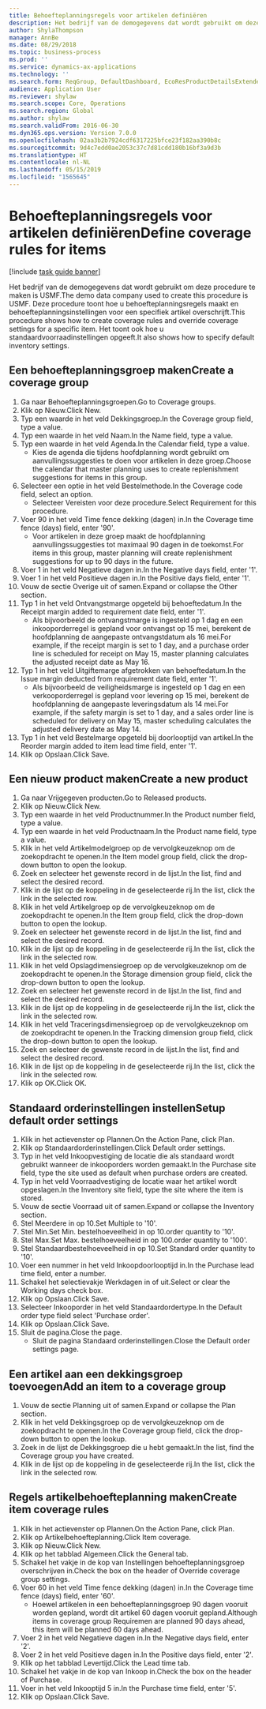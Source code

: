 ```yaml
---
title: Behoefteplanningsregels voor artikelen definiëren
description: Het bedrijf van de demogegevens dat wordt gebruikt om deze procedure te maken is USMF.
author: ShylaThompson
manager: AnnBe
ms.date: 08/29/2018
ms.topic: business-process
ms.prod: ''
ms.service: dynamics-ax-applications
ms.technology: ''
ms.search.form: ReqGroup, DefaultDashboard, EcoResProductDetailsExtended, EcoResProductCreate, InventItemOrderSetup, ReqItemTable
audience: Application User
ms.reviewer: shylaw
ms.search.scope: Core, Operations
ms.search.region: Global
ms.author: shylaw
ms.search.validFrom: 2016-06-30
ms.dyn365.ops.version: Version 7.0.0
ms.openlocfilehash: 02aa3b2b7924cdf6317225bfce23f182aa390b8c
ms.sourcegitcommit: 9d4c7edd0ae2053c37c7d81cdd180b16bf3a9d3b
ms.translationtype: HT
ms.contentlocale: nl-NL
ms.lasthandoff: 05/15/2019
ms.locfileid: "1565645"
---
```

# <a name="define-coverage-rules-for-items"></a><span data-ttu-id="14120-103">Behoefteplanningsregels voor artikelen definiëren</span><span class="sxs-lookup"><span data-stu-id="14120-103">Define coverage rules for items</span></span>

[!include [task guide banner](../../includes/task-guide-banner.md)]

<span data-ttu-id="14120-104">Het bedrijf van de demogegevens dat wordt gebruikt om deze procedure te maken is USMF.</span><span class="sxs-lookup"><span data-stu-id="14120-104">The demo data company used to create this procedure is USMF.</span></span> <span data-ttu-id="14120-105">Deze procedure toont hoe u behoefteplanningsregels maakt en behoefteplanningsinstellingen voor een specifiek artikel overschrijft.</span><span class="sxs-lookup"><span data-stu-id="14120-105">This procedure shows how to create coverage rules and override coverage settings for a specific item.</span></span> <span data-ttu-id="14120-106">Het toont ook hoe u standaardvoorraadinstellingen opgeeft.</span><span class="sxs-lookup"><span data-stu-id="14120-106">It also shows how to specify default inventory settings.</span></span>


## <a name="create-a-coverage-group"></a><span data-ttu-id="14120-107">Een behoefteplanningsgroep maken</span><span class="sxs-lookup"><span data-stu-id="14120-107">Create a coverage group</span></span>
1. <span data-ttu-id="14120-108">Ga naar Behoefteplanningsgroepen.</span><span class="sxs-lookup"><span data-stu-id="14120-108">Go to Coverage groups.</span></span>
2. <span data-ttu-id="14120-109">Klik op Nieuw.</span><span class="sxs-lookup"><span data-stu-id="14120-109">Click New.</span></span>
3. <span data-ttu-id="14120-110">Typ een waarde in het veld Dekkingsgroep.</span><span class="sxs-lookup"><span data-stu-id="14120-110">In the Coverage group field, type a value.</span></span>
4. <span data-ttu-id="14120-111">Typ een waarde in het veld Naam.</span><span class="sxs-lookup"><span data-stu-id="14120-111">In the Name field, type a value.</span></span>
5. <span data-ttu-id="14120-112">Typ een waarde in het veld Agenda.</span><span class="sxs-lookup"><span data-stu-id="14120-112">In the Calendar field, type a value.</span></span>
    * <span data-ttu-id="14120-113">Kies de agenda die tijdens hoofdplanning wordt gebruikt om aanvullingssuggesties te doen voor artikelen in deze groep.</span><span class="sxs-lookup"><span data-stu-id="14120-113">Choose the calendar that master planning uses to create replenishment suggestions for items in this group.</span></span>  
6. <span data-ttu-id="14120-114">Selecteer een optie in het veld Bestelmethode.</span><span class="sxs-lookup"><span data-stu-id="14120-114">In the Coverage code field, select an option.</span></span>
    * <span data-ttu-id="14120-115">Selecteer Vereisten voor deze procedure.</span><span class="sxs-lookup"><span data-stu-id="14120-115">Select Requirement for this procedure.</span></span>  
7. <span data-ttu-id="14120-116">Voer 90 in het veld Time fence dekking (dagen) in.</span><span class="sxs-lookup"><span data-stu-id="14120-116">In the Coverage time fence (days) field, enter '90'.</span></span>
    * <span data-ttu-id="14120-117">Voor artikelen in deze groep maakt de hoofdplanning aanvullingssuggesties tot maximaal 90 dagen in de toekomst.</span><span class="sxs-lookup"><span data-stu-id="14120-117">For items in this group, master planning will create replenishment suggestions for up to 90 days in the future.</span></span>  
8. <span data-ttu-id="14120-118">Voer 1 in het veld Negatieve dagen in.</span><span class="sxs-lookup"><span data-stu-id="14120-118">In the Negative days field, enter '1'.</span></span>
9. <span data-ttu-id="14120-119">Voer 1 in het veld Positieve dagen in.</span><span class="sxs-lookup"><span data-stu-id="14120-119">In the Positive days field, enter '1'.</span></span>
10. <span data-ttu-id="14120-120">Vouw de sectie Overige uit of samen.</span><span class="sxs-lookup"><span data-stu-id="14120-120">Expand or collapse the Other section.</span></span>
11. <span data-ttu-id="14120-121">Typ 1 in het veld Ontvangstmarge opgeteld bij behoeftedatum.</span><span class="sxs-lookup"><span data-stu-id="14120-121">In the Receipt margin added to requirement date field, enter '1'.</span></span>
    * <span data-ttu-id="14120-122">Als bijvoorbeeld de ontvangstmarge is ingesteld op 1 dag en een inkooporderregel is gepland voor ontvangst op 15 mei, berekent de hoofdplanning de aangepaste ontvangstdatum als 16 mei.</span><span class="sxs-lookup"><span data-stu-id="14120-122">For example, if the receipt margin is set to 1 day, and a purchase order line is scheduled for receipt on May 15, master planning calculates the adjusted receipt date as May 16.</span></span>  
12. <span data-ttu-id="14120-123">Typ 1 in het veld Uitgiftemarge afgetrokken van behoeftedatum.</span><span class="sxs-lookup"><span data-stu-id="14120-123">In the Issue margin deducted from requirement date field, enter '1'.</span></span>
    * <span data-ttu-id="14120-124">Als bijvoorbeeld de veiligheidsmarge is ingesteld op 1 dag en een verkooporderregel is gepland voor levering op 15 mei, berekent de hoofdplanning de aangepaste leveringsdatum als 14 mei.</span><span class="sxs-lookup"><span data-stu-id="14120-124">For example, if the safety margin is set to 1 day, and a sales order line is scheduled for delivery on May 15, master scheduling calculates the adjusted delivery date as May 14.</span></span>  
13. <span data-ttu-id="14120-125">Typ 1 in het veld Bestelmarge opgeteld bij doorlooptijd van artikel.</span><span class="sxs-lookup"><span data-stu-id="14120-125">In the Reorder margin added to item lead time field, enter '1'.</span></span>
14. <span data-ttu-id="14120-126">Klik op Opslaan.</span><span class="sxs-lookup"><span data-stu-id="14120-126">Click Save.</span></span>

## <a name="create-a-new-product"></a><span data-ttu-id="14120-127">Een nieuw product maken</span><span class="sxs-lookup"><span data-stu-id="14120-127">Create a new product</span></span>
1. <span data-ttu-id="14120-128">Ga naar Vrijgegeven producten.</span><span class="sxs-lookup"><span data-stu-id="14120-128">Go to Released products.</span></span>
2. <span data-ttu-id="14120-129">Klik op Nieuw.</span><span class="sxs-lookup"><span data-stu-id="14120-129">Click New.</span></span>
3. <span data-ttu-id="14120-130">Typ een waarde in het veld Productnummer.</span><span class="sxs-lookup"><span data-stu-id="14120-130">In the Product number field, type a value.</span></span>
4. <span data-ttu-id="14120-131">Typ een waarde in het veld Productnaam.</span><span class="sxs-lookup"><span data-stu-id="14120-131">In the Product name field, type a value.</span></span>
5. <span data-ttu-id="14120-132">Klik in het veld Artikelmodelgroep op de vervolgkeuzeknop om de zoekopdracht te openen.</span><span class="sxs-lookup"><span data-stu-id="14120-132">In the Item model group field, click the drop-down button to open the lookup.</span></span>
6. <span data-ttu-id="14120-133">Zoek en selecteer het gewenste record in de lijst.</span><span class="sxs-lookup"><span data-stu-id="14120-133">In the list, find and select the desired record.</span></span>
7. <span data-ttu-id="14120-134">Klik in de lijst op de koppeling in de geselecteerde rij.</span><span class="sxs-lookup"><span data-stu-id="14120-134">In the list, click the link in the selected row.</span></span>
8. <span data-ttu-id="14120-135">Klik in het veld Artikelgroep op de vervolgkeuzeknop om de zoekopdracht te openen.</span><span class="sxs-lookup"><span data-stu-id="14120-135">In the Item group field, click the drop-down button to open the lookup.</span></span>
9. <span data-ttu-id="14120-136">Zoek en selecteer het gewenste record in de lijst.</span><span class="sxs-lookup"><span data-stu-id="14120-136">In the list, find and select the desired record.</span></span>
10. <span data-ttu-id="14120-137">Klik in de lijst op de koppeling in de geselecteerde rij.</span><span class="sxs-lookup"><span data-stu-id="14120-137">In the list, click the link in the selected row.</span></span>
11. <span data-ttu-id="14120-138">Klik in het veld Opslagdimensiegroep op de vervolgkeuzeknop om de zoekopdracht te openen.</span><span class="sxs-lookup"><span data-stu-id="14120-138">In the Storage dimension group field, click the drop-down button to open the lookup.</span></span>
12. <span data-ttu-id="14120-139">Zoek en selecteer het gewenste record in de lijst.</span><span class="sxs-lookup"><span data-stu-id="14120-139">In the list, find and select the desired record.</span></span>
13. <span data-ttu-id="14120-140">Klik in de lijst op de koppeling in de geselecteerde rij.</span><span class="sxs-lookup"><span data-stu-id="14120-140">In the list, click the link in the selected row.</span></span>
14. <span data-ttu-id="14120-141">Klik in het veld Traceringsdimensiegroep op de vervolgkeuzeknop om de zoekopdracht te openen.</span><span class="sxs-lookup"><span data-stu-id="14120-141">In the Tracking dimension group field, click the drop-down button to open the lookup.</span></span>
15. <span data-ttu-id="14120-142">Zoek en selecteer de gewenste record in de lijst.</span><span class="sxs-lookup"><span data-stu-id="14120-142">In the list, find and select the desired record.</span></span>
16. <span data-ttu-id="14120-143">Klik in de lijst op de koppeling in de geselecteerde rij.</span><span class="sxs-lookup"><span data-stu-id="14120-143">In the list, click the link in the selected row.</span></span>
17. <span data-ttu-id="14120-144">Klik op OK.</span><span class="sxs-lookup"><span data-stu-id="14120-144">Click OK.</span></span>

## <a name="setup-default-order-settings"></a><span data-ttu-id="14120-145">Standaard orderinstellingen instellen</span><span class="sxs-lookup"><span data-stu-id="14120-145">Setup default order settings</span></span>
1. <span data-ttu-id="14120-146">Klik in het actievenster op Plannen.</span><span class="sxs-lookup"><span data-stu-id="14120-146">On the Action Pane, click Plan.</span></span>
2. <span data-ttu-id="14120-147">Klik op Standaardorderinstellingen.</span><span class="sxs-lookup"><span data-stu-id="14120-147">Click Default order settings.</span></span>
3. <span data-ttu-id="14120-148">Typ in het veld Inkoopvestiging de locatie die als standaard wordt gebruikt wanneer de inkooporders worden gemaakt.</span><span class="sxs-lookup"><span data-stu-id="14120-148">In the Purchase site field, type the site used as default when purchase orders are created.</span></span>
4. <span data-ttu-id="14120-149">Typ in het veld Voorraadvestiging de locatie waar het artikel wordt opgeslagen.</span><span class="sxs-lookup"><span data-stu-id="14120-149">In the Inventory site field, type the site where the item is stored.</span></span>
5. <span data-ttu-id="14120-150">Vouw de sectie Voorraad uit of samen.</span><span class="sxs-lookup"><span data-stu-id="14120-150">Expand or collapse the Inventory section.</span></span>
6. <span data-ttu-id="14120-151">Stel Meerdere in op 10.</span><span class="sxs-lookup"><span data-stu-id="14120-151">Set Multiple to '10'.</span></span>
7. <span data-ttu-id="14120-152">Stel Min.</span><span class="sxs-lookup"><span data-stu-id="14120-152">Set Min.</span></span> <span data-ttu-id="14120-153">bestelhoeveelheid in op 10.</span><span class="sxs-lookup"><span data-stu-id="14120-153">order quantity to '10'.</span></span>
8. <span data-ttu-id="14120-154">Stel Max.</span><span class="sxs-lookup"><span data-stu-id="14120-154">Set Max.</span></span> <span data-ttu-id="14120-155">bestelhoeveelheid in op 100.</span><span class="sxs-lookup"><span data-stu-id="14120-155">order quantity to '100'.</span></span>
9. <span data-ttu-id="14120-156">Stel Standaardbestelhoeveelheid in op 10.</span><span class="sxs-lookup"><span data-stu-id="14120-156">Set Standard order quantity to '10'.</span></span>
10. <span data-ttu-id="14120-157">Voer een nummer in het veld Inkoopdoorlooptijd in.</span><span class="sxs-lookup"><span data-stu-id="14120-157">In the Purchase lead time field, enter a number.</span></span>
11. <span data-ttu-id="14120-158">Schakel het selectievakje Werkdagen in of uit.</span><span class="sxs-lookup"><span data-stu-id="14120-158">Select or clear the Working days check box.</span></span>
12. <span data-ttu-id="14120-159">Klik op Opslaan.</span><span class="sxs-lookup"><span data-stu-id="14120-159">Click Save.</span></span>
13. <span data-ttu-id="14120-160">Selecteer Inkooporder in het veld Standaardordertype.</span><span class="sxs-lookup"><span data-stu-id="14120-160">In the Default order type field select 'Purchase order'.</span></span>
14. <span data-ttu-id="14120-161">Klik op Opslaan.</span><span class="sxs-lookup"><span data-stu-id="14120-161">Click Save.</span></span>
15. <span data-ttu-id="14120-162">Sluit de pagina.</span><span class="sxs-lookup"><span data-stu-id="14120-162">Close the page.</span></span>
    * <span data-ttu-id="14120-163">Sluit de pagina Standaard orderinstellingen.</span><span class="sxs-lookup"><span data-stu-id="14120-163">Close the Default order settings page.</span></span>  

## <a name="add-an-item-to-a-coverage-group"></a><span data-ttu-id="14120-164">Een artikel aan een dekkingsgroep toevoegen</span><span class="sxs-lookup"><span data-stu-id="14120-164">Add an item to a coverage group</span></span>
1. <span data-ttu-id="14120-165">Vouw de sectie Planning uit of samen.</span><span class="sxs-lookup"><span data-stu-id="14120-165">Expand or collapse the Plan section.</span></span>
2. <span data-ttu-id="14120-166">Klik in het veld Dekkingsgroep op de vervolgkeuzeknop om de zoekopdracht te openen.</span><span class="sxs-lookup"><span data-stu-id="14120-166">In the Coverage group field, click the drop-down button to open the lookup.</span></span>
3. <span data-ttu-id="14120-167">Zoek in de lijst de Dekkingsgroep die u hebt gemaakt.</span><span class="sxs-lookup"><span data-stu-id="14120-167">In the list, find the Coverage group you have created.</span></span>
4. <span data-ttu-id="14120-168">Klik in de lijst op de koppeling in de geselecteerde rij.</span><span class="sxs-lookup"><span data-stu-id="14120-168">In the list, click the link in the selected row.</span></span>

## <a name="create-item-coverage-rules"></a><span data-ttu-id="14120-169">Regels artikelbehoefteplanning maken</span><span class="sxs-lookup"><span data-stu-id="14120-169">Create item coverage rules</span></span>
1. <span data-ttu-id="14120-170">Klik in het actievenster op Plannen.</span><span class="sxs-lookup"><span data-stu-id="14120-170">On the Action Pane, click Plan.</span></span>
2. <span data-ttu-id="14120-171">Klik op Artikelbehoefteplanning.</span><span class="sxs-lookup"><span data-stu-id="14120-171">Click Item coverage.</span></span>
3. <span data-ttu-id="14120-172">Klik op Nieuw.</span><span class="sxs-lookup"><span data-stu-id="14120-172">Click New.</span></span>
4. <span data-ttu-id="14120-173">Klik op het tabblad Algemeen.</span><span class="sxs-lookup"><span data-stu-id="14120-173">Click the General tab.</span></span>
5. <span data-ttu-id="14120-174">Schakel het vakje in de kop van Instellingen behoefteplanningsgroep overschrijven in.</span><span class="sxs-lookup"><span data-stu-id="14120-174">Check the box on the header of Override coverage group settings.</span></span>
6. <span data-ttu-id="14120-175">Voer 60 in het veld Time fence dekking (dagen) in.</span><span class="sxs-lookup"><span data-stu-id="14120-175">In the Coverage time fence (days) field, enter '60'.</span></span>
    * <span data-ttu-id="14120-176">Hoewel artikelen in een behoefteplanningsgroep 90 dagen vooruit worden gepland, wordt dit artikel 60 dagen vooruit gepland.</span><span class="sxs-lookup"><span data-stu-id="14120-176">Although items in coverage group Requiremen are planned 90 days ahead, this item will be planned 60 days ahead.</span></span>  
7. <span data-ttu-id="14120-177">Voer 2 in het veld Negatieve dagen in.</span><span class="sxs-lookup"><span data-stu-id="14120-177">In the Negative days field, enter '2'.</span></span>
8. <span data-ttu-id="14120-178">Voer 2 in het veld Positieve dagen in.</span><span class="sxs-lookup"><span data-stu-id="14120-178">In the Positive days field, enter '2'.</span></span>
9. <span data-ttu-id="14120-179">Klik op het tabblad Levertijd.</span><span class="sxs-lookup"><span data-stu-id="14120-179">Click the Lead time tab.</span></span>
10. <span data-ttu-id="14120-180">Schakel het vakje in de kop van Inkoop in.</span><span class="sxs-lookup"><span data-stu-id="14120-180">Check the box on the header of Purchase.</span></span>
11. <span data-ttu-id="14120-181">Voer in het veld Inkooptijd 5 in.</span><span class="sxs-lookup"><span data-stu-id="14120-181">In the Purchase time field, enter '5'.</span></span>
12. <span data-ttu-id="14120-182">Klik op Opslaan.</span><span class="sxs-lookup"><span data-stu-id="14120-182">Click Save.</span></span>


